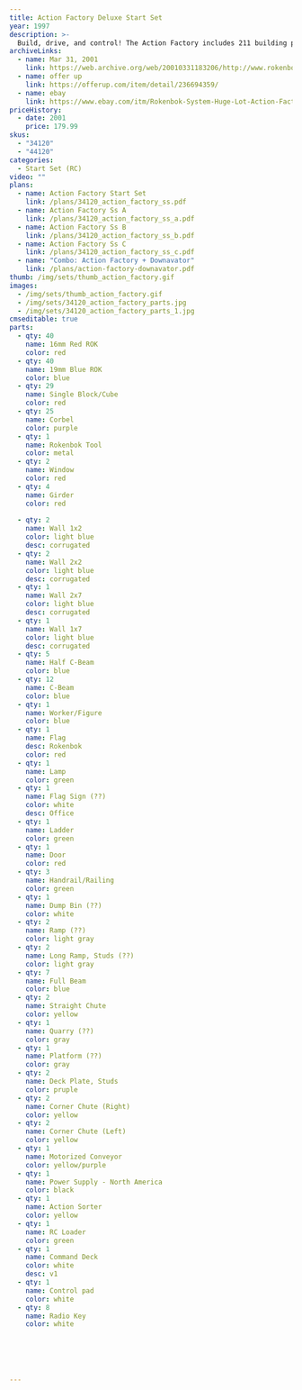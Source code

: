 ```yaml
---
title: Action Factory Deluxe Start Set
year: 1997
description: >-
  Build, drive, and control! The Action Factory includes 211 building pieces, accessories, the Action Sorter and the Motorized Conveyor. Also includes one wireless RC Loader vehicle, a Command Deck with 8 radio keys and one Control Pad. Includes 110 Volt A/C adapter and three AA batteries.
archiveLinks:
  - name: Mar 31, 2001
    link: https://web.archive.org/web/20010331183206/http://www.rokenbok.com/catalog/pd_ss_action_factory.html
  - name: offer up 
    link: https://offerup.com/item/detail/236694359/
  - name: ebay
    link: https://www.ebay.com/itm/Rokenbok-System-Huge-Lot-Action-Factory-Monorail-RC-Loader-Command-Deck-Remotes-/163868079017
priceHistory:
  - date: 2001
    price: 179.99
skus:
  - "34120"
  - "44120"
categories:
  - Start Set (RC)
video: ""
plans:
  - name: Action Factory Start Set
    link: /plans/34120_action_factory_ss.pdf
  - name: Action Factory Ss A
    link: /plans/34120_action_factory_ss_a.pdf
  - name: Action Factory Ss B
    link: /plans/34120_action_factory_ss_b.pdf
  - name: Action Factory Ss C
    link: /plans/34120_action_factory_ss_c.pdf
  - name: "Combo: Action Factory + Downavator"
    link: /plans/action-factory-downavator.pdf
thumb: /img/sets/thumb_action_factory.gif
images:
  - /img/sets/thumb_action_factory.gif
  - /img/sets/34120_action_factory_parts.jpg
  - /img/sets/34120_action_factory_parts_1.jpg
cmseditable: true
parts:
  - qty: 40
    name: 16mm Red ROK
    color: red
  - qty: 40
    name: 19mm Blue ROK
    color: blue
  - qty: 29
    name: Single Block/Cube
    color: red
  - qty: 25
    name: Corbel
    color: purple
  - qty: 1
    name: Rokenbok Tool
    color: metal
  - qty: 2
    name: Window
    color: red
  - qty: 4
    name: Girder
    color: red
 
  - qty: 2
    name: Wall 1x2
    color: light blue
    desc: corrugated
  - qty: 2
    name: Wall 2x2
    color: light blue
    desc: corrugated
  - qty: 1
    name: Wall 2x7
    color: light blue
    desc: corrugated
  - qty: 1
    name: Wall 1x7
    color: light blue
    desc: corrugated
  - qty: 5
    name: Half C-Beam
    color: blue
  - qty: 12
    name: C-Beam
    color: blue
  - qty: 1
    name: Worker/Figure
    color: blue
  - qty: 1
    name: Flag
    desc: Rokenbok
    color: red
  - qty: 1
    name: Lamp
    color: green
  - qty: 1
    name: Flag Sign (??)
    color: white
    desc: Office
  - qty: 1
    name: Ladder
    color: green
  - qty: 1
    name: Door
    color: red
  - qty: 3
    name: Handrail/Railing
    color: green
  - qty: 1
    name: Dump Bin (??)
    color: white
  - qty: 2
    name: Ramp (??)
    color: light gray
  - qty: 2
    name: Long Ramp, Studs (??)
    color: light gray
  - qty: 7
    name: Full Beam
    color: blue
  - qty: 2
    name: Straight Chute
    color: yellow
  - qty: 1
    name: Quarry (??)
    color: gray
  - qty: 1
    name: Platform (??)
    color: gray
  - qty: 2
    name: Deck Plate, Studs
    color: pruple
  - qty: 2
    name: Corner Chute (Right)
    color: yellow
  - qty: 2
    name: Corner Chute (Left)
    color: yellow
  - qty: 1
    name: Motorized Conveyor
    color: yellow/purple
  - qty: 1
    name: Power Supply - North America
    color: black
  - qty: 1
    name: Action Sorter
    color: yellow
  - qty: 1
    name: RC Loader
    color: green
  - qty: 1
    name: Command Deck
    color: white
    desc: v1
  - qty: 1
    name: Control pad
    color: white
  - qty: 8
    name: Radio Key
    color: white






---
```

